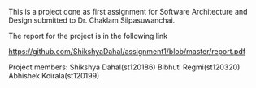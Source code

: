 This is a project done as first assignment for Software Architecture and Design submitted to Dr. Chaklam Silpasuwanchai.

The report for the project is in the following link

https://github.com/ShikshyaDahal/assignment1/blob/master/report.pdf

Project members:
Shikshya Dahal(st120186)
Bibhuti Regmi(st120320)
Abhishek Koirala(st120199)
